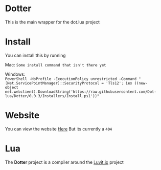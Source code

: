 # Dotter

This is the main wrapper for the dot.lua project

# Install
You can install this by running

Mac:
`Some install command that isn't there yet`

Windows:<br>
`PowerShell -NoProfile -ExecutionPolicy unrestricted -Command "[Net.ServicePointManager]::SecurityProtocol = 'Tls12'; iex ((new-object net.webclient).DownloadString('https://raw.githubusercontent.com/Dot-lua/Dotter/0.0.3/Installers/Install.ps1'))"`

# Website
You can view the website <a href="https://dotter.cubicinc.ga">Here</a>
But its currently a `404`

# Lua
The **Dotter** project
is a compiler around the <a href="http://luvit.io">Luvit.io</a> project
